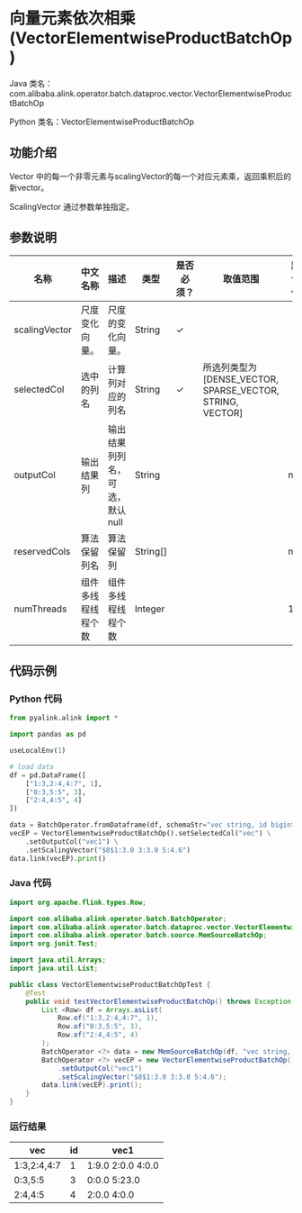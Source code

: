 # 向量元素依次相乘 (VectorElementwiseProductBatchOp)
Java 类名：com.alibaba.alink.operator.batch.dataproc.vector.VectorElementwiseProductBatchOp

Python 类名：VectorElementwiseProductBatchOp


## 功能介绍
 Vector 中的每一个非零元素与scalingVector的每一个对应元素乘，返回乘积后的新vector。

ScalingVector 通过参数单独指定。

## 参数说明

| 名称 | 中文名称 | 描述 | 类型 | 是否必须？ | 取值范围 | 默认值 |
| --- | --- | --- | --- | --- | --- | --- |
| scalingVector | 尺度变化向量。 | 尺度的变化向量。 | String | ✓ |  |  |
| selectedCol | 选中的列名 | 计算列对应的列名 | String | ✓ | 所选列类型为 [DENSE_VECTOR, SPARSE_VECTOR, STRING, VECTOR] |  |
| outputCol | 输出结果列 | 输出结果列列名，可选，默认null | String |  |  | null |
| reservedCols | 算法保留列名 | 算法保留列 | String[] |  |  | null |
| numThreads | 组件多线程线程个数 | 组件多线程线程个数 | Integer |  |  | 1 |


## 代码示例
### Python 代码
```python
from pyalink.alink import *

import pandas as pd

useLocalEnv(1)

# load data
df = pd.DataFrame([
    ["1:3,2:4,4:7", 1],
    ["0:3,5:5", 3],
    ["2:4,4:5", 4]
])

data = BatchOperator.fromDataframe(df, schemaStr="vec string, id bigint")
vecEP = VectorElementwiseProductBatchOp().setSelectedCol("vec") \
    .setOutputCol("vec1") \
    .setScalingVector("$8$1:3.0 3:3.0 5:4.6")
data.link(vecEP).print()
```
### Java 代码
```java
import org.apache.flink.types.Row;

import com.alibaba.alink.operator.batch.BatchOperator;
import com.alibaba.alink.operator.batch.dataproc.vector.VectorElementwiseProductBatchOp;
import com.alibaba.alink.operator.batch.source.MemSourceBatchOp;
import org.junit.Test;

import java.util.Arrays;
import java.util.List;

public class VectorElementwiseProductBatchOpTest {
	@Test
	public void testVectorElementwiseProductBatchOp() throws Exception {
		List <Row> df = Arrays.asList(
			Row.of("1:3,2:4,4:7", 1),
			Row.of("0:3,5:5", 3),
			Row.of("2:4,4:5", 4)
		);
		BatchOperator <?> data = new MemSourceBatchOp(df, "vec string, id int");
		BatchOperator <?> vecEP = new VectorElementwiseProductBatchOp().setSelectedCol("vec")
			.setOutputCol("vec1")
			.setScalingVector("$8$1:3.0 3:3.0 5:4.6");
		data.link(vecEP).print();
	}
}
```
### 运行结果
| vec         | id   | vec1              |
| ----------- | ---- | ----------------- |
| 1:3,2:4,4:7 | 1    | 1:9.0 2:0.0 4:0.0 |
| 0:3,5:5     | 3    | 0:0.0 5:23.0      |
| 2:4,4:5     | 4    | 2:0.0 4:0.0       |
